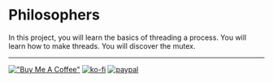 # Philosophers
In this project, you will learn the basics of threading a process. You will learn how to make threads. You will discover the mutex.

---
[!["Buy Me A Coffee"](https://www.buymeacoffee.com/assets/img/custom_images/orange_img.png)](https://www.buymeacoffee.com/barimehdi77)
[![ko-fi](https://ko-fi.com/img/githubbutton_sm.svg)](https://ko-fi.com/K3K45UOA7)
[![paypal](https://www.paypalobjects.com/en_US/i/btn/btn_donateCC_LG.gif)](https://www.paypal.com/cgi-bin/webscr?cmd=_s-xclick&hosted_button_id=RGQ8NSYPA59FL)
